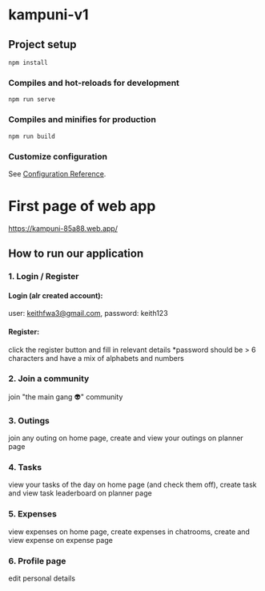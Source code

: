 # kampuni-v1

## Project setup
```
npm install
```

### Compiles and hot-reloads for development
```
npm run serve
```

### Compiles and minifies for production
```
npm run build
```

### Customize configuration
See [Configuration Reference](https://cli.vuejs.org/config/).

# First page of web app
https://kampuni-85a88.web.app/

## How to run our application

### 1. Login / Register
  #### Login (alr created account): 
  user: keithfwa3@gmail.com, password: keith123
  
  #### Register: 
  click the register button and fill in relevant details *password should be > 6 characters and have a mix of alphabets and numbers

### 2. Join a community
join "the main gang 👽" community
  
### 3. Outings 
join any outing on home page, create and view your outings on planner page 

### 4. Tasks
view your tasks of the day on home page (and check them off), create task and view task leaderboard on planner page

### 5. Expenses
view expenses on home page, create expenses in chatrooms, create and view expense on expense page

### 6. Profile page
edit personal details
